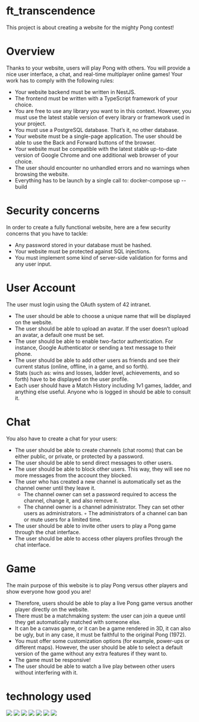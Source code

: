 # ft_transcendence
This project is about creating a website for the mighty Pong contest!

# Overview
Thanks to your website, users will play Pong with others. You will provide a nice user interface, a chat, and real-time multiplayer online games!
Your work has to comply with the following rules:
- Your website backend must be written in NestJS.
- The frontend must be written with a TypeScript framework of your choice.
- You are free to use any library you want to in this context. However, you must use the latest stable version of every library or framework used in your project.
- You must use a PostgreSQL database. That’s it, no other database.
- Your website must be a single-page application. The user should be able to use the Back and Forward buttons of the browser.
- Your website must be compatible with the latest stable up-to-date version of Google Chrome and one additional web browser of your choice.
- The user should encounter no unhandled errors and no warnings when browsing the website.
- Everything has to be launch by a single call to: docker-compose up --build

# Security concerns
In order to create a fully functional website, here are a few security concerns that you have to tackle:
- Any password stored in your database must be hashed.
- Your website must be protected against SQL injections.
- You must implement some kind of server-side validation for forms and any user input.

# User Account
The user must login using the OAuth system of 42 intranet.
- The user should be able to choose a unique name that will be displayed on the website.
- The user should be able to upload an avatar. If the user doesn’t upload an avatar, a default one must be set.
- The user should be able to enable two-factor authentication. For instance, Google Authenticator or sending a text message to their phone.
- The user should be able to add other users as friends and see their current status (online, offline, in a game, and so forth).
- Stats (such as: wins and losses, ladder level, achievements, and so forth) have to be displayed on the user profile.
- Each user should have a Match History including 1v1 games, ladder, and anything else useful. Anyone who is logged in should be able to consult it.

# Chat
You also have to create a chat for your users:
- The user should be able to create channels (chat rooms) that can be either public, or private, or protected by a password.
- The user should be able to send direct messages to other users.
- The user should be able to block other users. This way, they will see no more messages from the account they blocked.
- The user who has created a new channel is automatically set as the channel owner until they leave it.
	- The channel owner can set a password required to access the channel, change it, and also remove it.
	- The channel owner is a channel administrator. They can set other users as administrators.
◦ The administrators of a channel can ban or mute users for a limited time.
- The user should be able to invite other users to play a Pong game through the chat interface.
- The user should be able to access other players profiles through the chat interface.

# Game
The main purpose of this website is to play Pong versus other players and show everyone how good you are!
- Therefore, users should be able to play a live Pong game versus another player directly on the website.
- There must be a matchmaking system: the user can join a queue until they get automatically matched with someone else.
- It can be a canvas game, or it can be a game rendered in 3D, it can also be ugly, but in any case, it must be faithful to the original Pong (1972).
- You must offer some customization options (for example, power-ups or different maps). However, the user should be able to select a default version of the game without any extra features if they want to.
- The game must be responsive!
- The user should be able to watch a live play between other users without interfering with it.

# technology used
<img src="https://img.shields.io/badge/HTML5-E34F26?style=for-the-badge&logo=html5&logoColor=white" /> <img src="https://img.shields.io/badge/CSS3-1572B6?style=for-the-badge&logo=css3&logoColor=white" />
<img src="https://img.shields.io/badge/TypeScript-007ACC?style=for-the-badge&logo=typescript&logoColor=white" />
<img src="https://img.shields.io/badge/React-20232A?style=for-the-badge&logo=react&logoColor=61DAFB" />
<img src="https://img.shields.io/badge/Material%20UI-007FFF?style=for-the-badge&logo=mui&logoColor=white" />
<img src="https://img.shields.io/badge/storybook-FF4785?style=for-the-badge&logo=storybook&logoColor=white" />
<img src="https://img.shields.io/badge/Miro-F7C922?style=for-the-badge&logo=Miro&logoColor=050036" />
